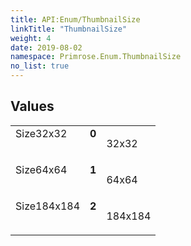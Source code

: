 ```yaml
---
title: API:Enum/ThumbnailSize
linkTitle: "ThumbnailSize"
weight: 4
date: 2019-08-02
namespace: Primrose.Enum.ThumbnailSize
no_list: true
---
```

 
## Values
 
<table class="studiohide">
<tbody>
<tr class="enum-row">
<td style="vertical-align:top;white-space:normal;">
<span class="name"">Size32x32</span></td>
<td style="vertical-align:top;white-space:normal;">
<b class="value"">0</b></td>
<td style="vertical-align:top;white-space:normal;">
<p>
32x32
</p></td>
</tr>
<tr class="enum-row">
<td style="vertical-align:top;white-space:normal;">
<span class="name"">Size64x64</span></td>
<td style="vertical-align:top;white-space:normal;">
<b class="value"">1</b></td>
<td style="vertical-align:top;white-space:normal;">
<p>
64x64
</p></td>
</tr>
<tr class="enum-row">
<td style="vertical-align:top;white-space:normal;">
<span class="name"">Size184x184</span></td>
<td style="vertical-align:top;white-space:normal;">
<b class="value"">2</b></td>
<td style="vertical-align:top;white-space:normal;">
<p>
184x184
</p></td>
</tr>
</tbody>
</table>

